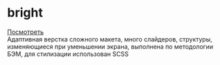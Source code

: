 # bright
[Посмотреть](https://kkdras.github.io/bright) \
Адаптивная верстка сложного макета, много слайдеров, структуры, изменяющиеся при уменьшении экрана, выполнена по методологии БЭМ, для стилизации использован SCSS
